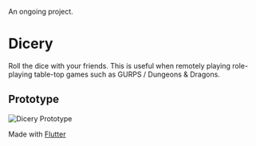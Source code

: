 An ongoing project.

# Dicery

Roll the dice with your friends. This is useful when remotely playing role-playing table-top games such as GURPS / Dungeons & Dragons. 

## Prototype

![Dicery Prototype](https://user-images.githubusercontent.com/13646646/94150565-2622ff80-fe2e-11ea-9233-0a873e5e5122.gif)

Made with [Flutter](https://flutter.dev)






